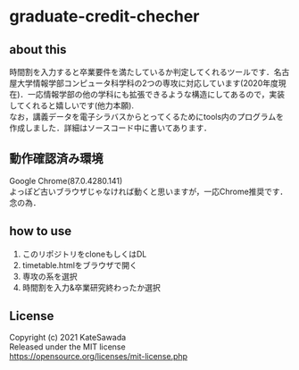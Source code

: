 # graduate-credit-checher
## about this
時間割を入力すると卒業要件を満たしているか判定してくれるツールです．名古屋大学情報学部コンピュータ科学科の2つの専攻に対応しています(2020年度現在)．一応情報学部の他の学科にも拡張できるような構造にしてあるので，実装してくれると嬉しいです(他力本願).  
なお，講義データを電子シラバスからとってくるためにtools内のプログラムを作成しました．詳細はソースコード中に書いてあります．

## 動作確認済み環境
Google Chrome(87.0.4280.141)  
よっぽど古いブラウザじゃなければ動くと思いますが，一応Chrome推奨です．念の為．

## how to use
1. このリポジトリをcloneもしくはDL
2. timetable.htmlをブラウザで開く
3. 専攻の系を選択
4. 時間割を入力&卒業研究終わったか選択

## License
Copyright (c) 2021 KateSawada  
Released under the MIT license  
https://opensource.org/licenses/mit-license.php
